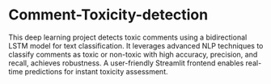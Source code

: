 # Comment-Toxicity-detection
This deep learning project detects toxic comments using a bidirectional LSTM model for text classification. It leverages advanced NLP techniques to classify comments as toxic or non-toxic with high accuracy, precision, and recall,  achieves robustness. A user-friendly Streamlit frontend enables real-time predictions for instant toxicity assessment.
